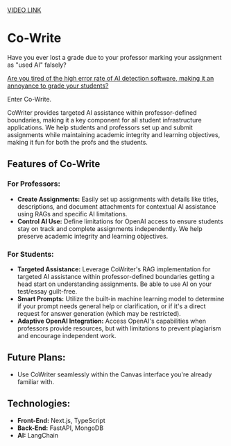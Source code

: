 [VIDEO LINK](https://drive.google.com/file/d/1imCGSRE_liEBf4bSd-v9zH90DQaKHrIq/view?usp=sharing)

# Co-Write

Have you ever lost a grade due to your professor marking your assignment as "used AI" falsely?

[Are you tired of the high error rate of AI detection software, making it an annoyance to grade your students?](https://mitsloanedtech.mit.edu/ai/teach/ai-detectors-dont-work/)

Enter Co-Write.

CoWriter provides targeted AI assistance within professor-defined boundaries, making it a key component for all student infrastructure applications. We help students and professors set up and submit assignments while maintaining academic integrity and learning objectives, making it fun for both the profs and the students.

## Features of Co-Write

### For Professors:

- **Create Assignments:** Easily set up assignments with details like titles, descriptions, and document attachments for contextual AI assistance using RAGs and specific AI limitations.
- **Control AI Use:** Define limitations for OpenAI access to ensure students stay on track and complete assignments independently. We help preserve academic integrity and learning objectives.

### For Students:

- **Targeted Assistance:** Leverage CoWriter's RAG implementation for targeted AI assistance within professor-defined boundaries getting a head start on understanding assignments. Be able to use AI on your test/essay guilt-free.
- **Smart Prompts:** Utilize the built-in machine learning model to determine if your prompt needs general help or clarification, or if it's a direct request for answer generation (which may be restricted).
- **Adaptive OpenAI Integration:** Access OpenAI's capabilities when professors provide resources, but with limitations to prevent plagiarism and encourage independent work.

## Future Plans:

- Use CoWriter seamlessly within the Canvas interface you're already familiar with.

## Technologies:

- **Front-End:** Next.js, TypeScript
- **Back-End:** FastAPI, MongoDB
- **AI:** LangChain
